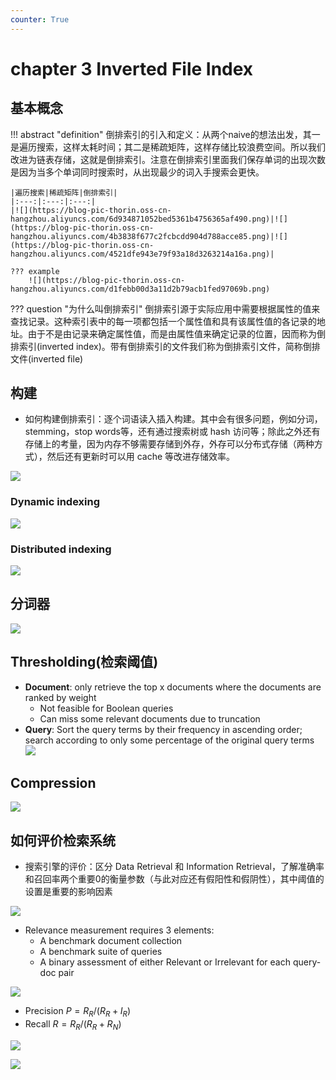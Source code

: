 ```yaml
---
counter: True  
---
```


# chapter 3 Inverted File Index

## 基本概念

!!! abstract "definition"
    倒排索引的引入和定义：从两个naive的想法出发，其一是遍历搜索，这样太耗时间；其二是稀疏矩阵，这样存储比较浪费空间。所以我们改进为链表存储，这就是倒排索引。注意在倒排索引里面我们保存单词的出现次数是因为当多个单词同时搜索时，从出现最少的词入手搜索会更快。

    |遍历搜索|稀疏矩阵|倒排索引|
    |:---:|:---:|:---:|
    |![](https://blog-pic-thorin.oss-cn-hangzhou.aliyuncs.com/6d934871052bed5361b4756365af490.png)|![](https://blog-pic-thorin.oss-cn-hangzhou.aliyuncs.com/4b3838f677c2fcbcdd904d788acce85.png)|![](https://blog-pic-thorin.oss-cn-hangzhou.aliyuncs.com/4521dfe943e79f93a18d3263214a16a.png)|

    ??? example 
        ![](https://blog-pic-thorin.oss-cn-hangzhou.aliyuncs.com/d1febb00d3a11d2b79acb1fed97069b.png)

??? question "为什么叫倒排索引"
    倒排索引源于实际应用中需要根据属性的值来查找记录。这种索引表中的每一项都包括一个属性值和具有该属性值的各记录的地址。由于不是由记录来确定属性值，而是由属性值来确定记录的位置，因而称为倒排索引(inverted index)。带有倒排索引的文件我们称为倒排索引文件，简称倒排文件(inverted file)

## 构建

- 如何构建倒排索引：逐个词语读入插入构建。其中会有很多问题，例如分词，stemming，stop words等，还有通过搜索树或 hash 访问等；除此之外还有存储上的考量，因为内存不够需要存储到外存，外存可以分布式存储（两种方式），然后还有更新时可以用 cache 等改进存储效率。

![](https://blog-pic-thorin.oss-cn-hangzhou.aliyuncs.com/8f0e1491e9ffb303013382422f88d0b.png)

### Dynamic indexing

![](https://blog-pic-thorin.oss-cn-hangzhou.aliyuncs.com/a905b4db96dd412296489e503504cea.png)

### Distributed indexing 

![](https://blog-pic-thorin.oss-cn-hangzhou.aliyuncs.com/0f2719870375e36fba152e05c10932d.png)

## 分词器

![](https://blog-pic-thorin.oss-cn-hangzhou.aliyuncs.com/74d9043970e86ac7319a753c3cd4f7d.png)

## Thresholding(检索阈值)

- **Document**: only retrieve the top x documents where the documents are ranked by weight
    - Not feasible for Boolean queries
    - Can miss some relevant documents due to truncation
- **Query**: Sort the query terms by their frequency in ascending order; search according to only some percentage of the original query terms
![](https://blog-pic-thorin.oss-cn-hangzhou.aliyuncs.com/a591fe9e9cfe3addeb1296708c64837.png)

## Compression

![](https://blog-pic-thorin.oss-cn-hangzhou.aliyuncs.com/53b3b73604afe0f6f9c8faac9c5db42.png)

## 如何评价检索系统

- 搜索引擎的评价：区分 Data Retrieval 和 Information Retrieval，了解准确率和召回率两个重要0的衡量参数（与此对应还有假阳性和假阴性），其中阈值的设置是重要的影响因素

![](https://blog-pic-thorin.oss-cn-hangzhou.aliyuncs.com/f5fde00e85e899d17854fc312679199.png)

- Relevance measurement requires 3 elements:
    - A benchmark document collection
    - A benchmark suite of queries
    - A binary assessment of either Relevant or Irrelevant for each query-doc pair

![](https://blog-pic-thorin.oss-cn-hangzhou.aliyuncs.com/20240317215120.png)

- Precision $P = R_R / (R_R + I_R)$
- Recall    $R = R_R / (R_R + R_N)$

![](https://blog-pic-thorin.oss-cn-hangzhou.aliyuncs.com/6c66c02ed3f0ae6eb23878c08862911.png)

![](https://blog-pic-thorin.oss-cn-hangzhou.aliyuncs.com/b0eb2a3bd69308fdc4ed290ee24ff27.png)